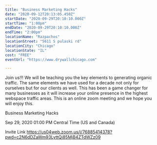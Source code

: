 ```yaml
---
title: "Business Marketing Hacks"
date: "2020-09-12T20:13:05.450Z"
startDate: "2020-09-29T20:10:10.000Z"
startTime: "1:00pm"
endDate: "2020-09-29T20:10:10.000Z"
endTime: "2:00pm"
locationName: "Razpachos"
locationStreet: "5611 S pulaski rd"
locationCity: "Chicago"
locationState: "IL"
cost: "FREE"
eventUrl: "https://www.drywallchicago.com"

---
```


Join us!!! We will be teaching you the key elements to generating organic traffic. The same elements we have used for a decade not only for ourselves
but for our clients as well. This has been a game changer for many businesses
as it will increase your online presence in the highest webspace traffic
areas. This is an online zoom meeting and we hope you will enjoy this. 

Business Marketing Hacks

Sep 29, 2020 01:00 PM Central Time (US and Canada)

Invite Link
https://us04web.zoom.us/j/76885414378?pwd=c2N6dDZaWm93LyttQi85MjB4ZTdWZz09

